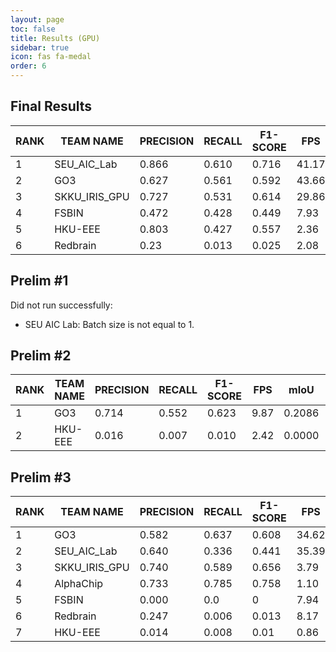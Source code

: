 ```yaml
---
layout: page
toc: false
title: Results (GPU)
sidebar: true
icon: fas fa-medal
order: 6
---
```


## Final Results

| RANK | TEAM NAME     | **PRECISION** | RECALL | **F1-SCORE** | FPS   | mIoU   | TOTAL SCORE |
| ---- | ------------- | ------------- | ------ | ------------ | ----- | ------ | ----------- |
| 1    | SEU_AIC_Lab   | 0.866         | 0.610  | 0.716        | 41.17 | 0.2677 | 24.0358     |
| 2    | GO3           | 0.627         | 0.561  | 0.592        | 43.66 | 0.1834 | 16.7659     |
| 3    | SKKU_IRIS_GPU | 0.727         | 0.531  | 0.614        | 29.86 | 0.2139 | 12.6122     |
| 4    | FSBIN         | 0.472         | 0.428  | 0.449        | 7.93  | 0.2045 | 1.9302      |
| 5    | HKU-EEE       | 0.803         | 0.427  | 0.557        | 2.36  | 0.1852 | 0.8148      |
| 6    | Redbrain      | 0.23          | 0.013  | 0.025        | 2.08  | 0.0000 | 0.0013      |

## Prelim \#1

Did not run successfully:
* SEU AIC Lab: Batch size is not equal to 1. 

## Prelim #2

| RANK | TEAM NAME | **PRECISION** | RECALL | **F1-SCORE** | FPS  | mIoU   | TOTAL SCORE |
| ---- | --------- | ------------- | ------ | ------------ | ---- | ------ | ----------- |
| 1    | GO3       | 0.714         | 0.552  | 0.623        | 9.87 | 0.2086 | 4.2601      |
| 2    | HKU-EEE   | 0.016         | 0.007  | 0.010        | 2.42 | 0.0000 | 0.0002      |

## Prelim #3

| RANK | TEAM NAME     | **PRECISION** | RECALL | **F1-SCORE** | FPS   | mIoU   | TOTAL SCORE |
| ---- | ------------- | ------------- | ------ | ------------ | ----- | ------ | ----------- |
| 1    | GO3           | 0.582         | 0.637  | 0.608        | 34.62 | 0.1937 | 14.0993     |
| 2    | SEU_AIC_Lab   | 0.640         | 0.336  | 0.441        | 35.39 | 0.2376 | 8.8677      |
| 3    | SKKU_IRIS_GPU | 0.740         | 0.589  | 0.656        | 3.79  | 0.2596 | 1.8837      |
| 4    | AlphaChip     | 0.733         | 0.785  | 0.758        | 1.10  | 0.4264 | 0.8316      |
| 5    | FSBIN         | 0.000         | 0.0    | 0            | 7.94  | 0.2045 | 0.3318      |
| 6    | Redbrain      | 0.247         | 0.006  | 0.013        | 8.17  | 0.0000 | 0.0013      |
| 7    | HKU-EEE       | 0.014         | 0.008  | 0.01         | 0.86  | 0.0043 | 0.0001      |
